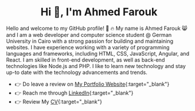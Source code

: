 <h1 align="center">Hi 👋, I'm Ahmed Farouk</h1>

Hello and welcome to my GitHub profile! :tada: :fire: My name is Ahmed Farouk :smile_cat: and I am a web developer and computer science student @ German University in Cairo with a strong passion for building and maintaining websites. I have experience working with a variety of programming languages and frameworks, including HTML, CSS, JavaScript, Angular, and React. I am skilled in front-end development, as well as back-end technologies like Node.js and PHP. I like to learn new technology and stay up-to date with the technology advancements and trends.

- :point_right: Do leave a review on [My Portfolio Website](https://ahmedfarouk.net){:target="_blank"}
- :point_right: Reach me through [LinkedIn](https://www.linkedin.com/in/ahmed-farouk-a54853146/){:target="_blank"}
- :point_right: Review My [CV](https://drive.google.com/file/d/1_Xpa0Y8vTSYMtFQBSqtN7axH6A89CWR8/view?usp=sharing){:target="_blank"}


<br/>
